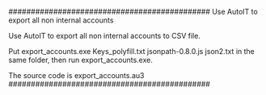 #############################################
Use AutoIT to export all non internal accounts

Use AutoIT to export all non internal accounts to CSV file. 

Put export_accounts.exe Keys_polyfill.txt jsonpath-0.8.0.js json2.txt in the same folder, then run export_accounts.exe. 

The source code is export_accounts.au3
#############################################
